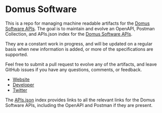 # Domus SoftwareThis is a repo for managing machine readable artifacts for the [Domus Software APIs](http://www.domus.net). The goal is to maintain and evolve an OpenAPI, Postman Collection, and APIs.json index for the [Domus Software APIs](http://www.domus.net).They are a constant work in progress, and will be updated on a regular basis when new information is added, or more of the specifications are supported.Feel free to submit a pull request to evolve any of the artifacts, and leave GitHub issues if you have any questions, comments, or feedback.- [Website](http://www.domus.net)- [Developer](http://www.domus.net)- [Twitter](https://twitter.com/domus_software)The [APIs.json](https://github.com/api-evangelist/domus-software/blob/master/apis.json) index provides links to all the relevant links for the Domus Software APIs, including the OpenAPI and Postman if they are present.